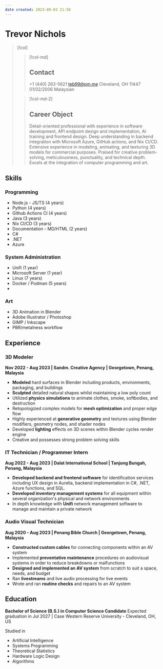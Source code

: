 ```yaml
---
date created: 2023-09-03 21:58
---
```


# Trevor Nichols

> [!col]
>
> > [!col-md]
> >
> > ## Contact
> >
> > +1 (440) 263-5621
> > <teb99@pm.me>
> > Cleveland, OH 11447
> > 01/02/2006
> > Malaysian
>
> > [!col-md-2]
> >
> > ## Career Object
> >
> > Detail-oriented professional with experience in software development, API endpoint design and implementation, AI training and frontend design. Deep understanding in backend integration with Microsoft Azure, GitHub actions, and Nix CI/CD. Extensive experience in modeling, animating, and texturing 3D models for commercial purposes. Praised for creative problem-solving, meticulousness, punctuality, and technical depth. Excels at the integration of computer programming and art.

## Skills

### Programming

- Node.js - JS/TS (4 years)
- Python (4 years)
- Github Actions CI (4 years)
- Java (3 years)
- Nix CI/CD (3 years)
- Documentation - MD/HTML (2 years)
- C#
- .NET
- Azure

### System Administration

- Unifi (1 year)
- Microsoft Server (1 year)
- Linux (7 years)
- Docker / Podman (5 years)
- 

### Art

- 3D Animation in Blender
- Adobe Illustrator / Photoshop
- GIMP / Inkscape
- PBR/metalness workflow

## Experience

### 3D Modeler

**Nov 2022 - Aug 2023 | Sandm. Creative Agency | Georgetown, Penang, Malaysia**

- **Modeled** hard surfaces in Blender including products, environments, packaging, and buildings
- **Sculpted** detailed natural shapes whilst maintaining a low poly count
- Utilized **physics simulations** to animate clothes, smoke, softbodies, and destruction
- Retopologized complex models for **mesh optimization** and proper edge flow
- Highly experienced at **generative geometry** and textures using Blender modifiers, geometry nodes, and shader nodes
- Developed **lighting** effects on 3D scenes within Blender cycles render engine
- Creative and possesses strong problem solving skills

### IT Technician / Programmer Intern

**Aug 2022 - Aug 2023 | Dalat International School | Tanjung Bungah, Penang, Malaysia**

- **Developed backend and frontend software** for identification services including UX design in Aurelia, backend implementation in C#, .NET, Azure functions, and SQL.
- **Developed inventory management systems** for all equipment within several organization's physical and network environments
- In depth knowledge with **Unifi** network management software to manage and maintain a private network

### Audio Visual Technician

**Aug 2020 - Aug 2023 | Penang Bible Church | Georgetown, Penang, Malaysia**

- **Constructed custom cables** for connecting components within an AV system
- Implemented **preventative maintenance** procedures on audiovisual systems in order to reduce breakdowns or malfunctions
- **Designed and implemented an AV system** from scratch to suit a space, needs, and budget
- Ran **livestreams** and live audio processing for live events
- Wrote and ran **routine checks** and repairs to an AV system

## Education

**Bachelor of Science (B.S.) in Computer Science Candidate**
Expected graduation in Jul 2027 | Case Western Reserve University - Cleveland, OH, US

Studied in
- Artificial Intelligence
- Systems Programming
- Theoretical Statistics
- Hardware Logic Design
- Algorithms
